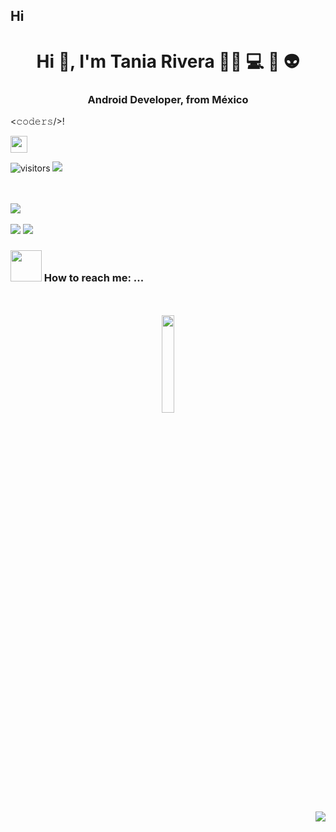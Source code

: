 ## Hi 

<h1 align="center">Hi 👋, I'm Tania Rivera 👩‍💻 💻 📲 👽 </h1>
<h3 align="center">Android Developer, from México</h3> <𝚌𝚘𝚍𝚎𝚛𝚜/>!

<p align="left">
  <img src="https://user-images.githubusercontent.com/5679180/79618120-0daffb80-80be-11ea-819e-d2b0fa904d07.gif" width="27px">
</p>

![visitors](https://visitor-badge.laobi.icu/badge?page_id=taniariveradev.taniariveradev)
![](https://komarev.com/ghpvc/?username=taniariveradev&color=0366d6)



<br>
<br>
<img src="https://img.shields.io/badge/Android_Studio-3DDC84?style=for-the-badge&logo=android-studio&logoColor=white">
<br />
<br />
<img src="https://img.shields.io/badge/Kotlin-B125EA?style=for-the-badge&logo=kotlin&logoColor=white">
<img src="https://img.shields.io/badge/GitHub-100000?style=for-the-badge&logo=github&logoColor=white">

### <img src="https://raw.githubusercontent.com/alexnaiman/alexnaiman/master/resources/bongocat.gif" width="50px" /> How to reach me: ...
<p align="center">

<p align="center">
  <br/>
   <br/>
  <img src="https://media.giphy.com/media/jpVnC65DmYeyRL4LHS/giphy.gif" width="20%">
</p>

<img align='right' src="https://github-readme-stats.vercel.app/api?username=taniariveradev&show_icons=true">





<!--
**taniariveradev/taniariveradev** is a ✨ _special_ ✨ repository because its `README.md` (this file) appears on your GitHub profile.

Here are some ideas to get you started:

- 🔭 I’m currently working on ...
- 🌱 I’m currently learning ...
- 👯 I’m looking to collaborate on ...
- 🤔 I’m looking for help with ...
- 💬 Ask me about ...
- 📫 How to reach me: ...
- 😄 Pronouns: ...
- ⚡ Fun fact: ...
-->
